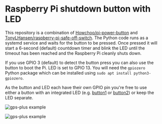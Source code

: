 # Raspberry Pi shutdown button with LED

This repository is a combination of [Howchoo/pi-power-button](https://github.com/Howchoo/pi-power-button) and [TonyLHansen/raspberry-pi-safe-off-switch](https://github.com/TonyLHansen/). The Python code runs as a systemd service and waits for the button to be pressed. Once pressed it will start a 6-second (default) countdown timer and blink the LED until the timeout has been reached and the Raspberry Pi cleanly shuts down. 

If you use GPIO 3 (default) to detect the button press you can also use the button to boot the Pi. LED is set to GPIO 13. You will need the `gpiozero` Python package which can be installed using `sudo apt install python3-gpiozero`.

As the button and LED each have their own GPIO pin you're free to use either a button with an integrated LED (e.g. [button1](https://www.aliexpress.com/item/32960427833.html) or [button2](https://www.aliexpress.com/item/10000308383839.html)) or keep the LED separate.

![gps-plus example](https://github.com/crahan/pi-shutdown-button/blob/main/photos/inside.jpg)

![gps-plus example](https://github.com/crahan/pi-shutdown-button/blob/main/photos/outside.jpg)
